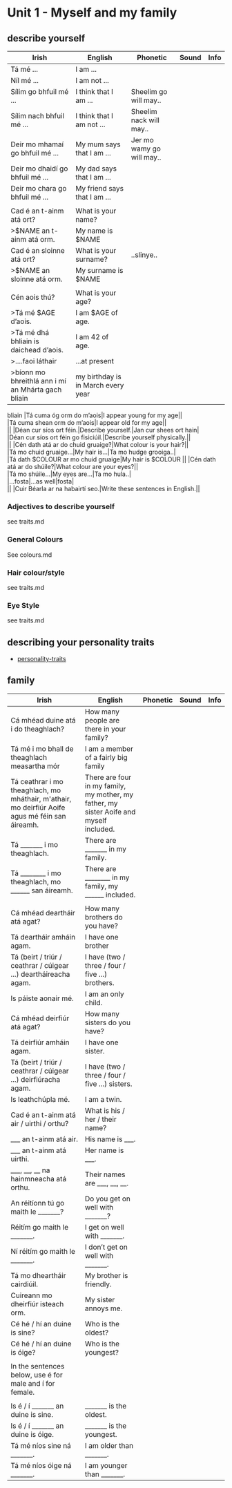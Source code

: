 # Unit 1 - Myself and my family

## describe yourself

|Irish|English|Phonetic|Sound|Info|
|------|-------|--------|-----|----|
|Tá mé ...|I am ...||
|Níl mé ...|I am not ...||
|Sílim go bhfuil mé ...|I think that I am ...|Sheelim go will may..|
|Sílim nach bhfuil mé ...|I think that I am not ...|Sheelim nack will may..|
|Deir mo mhamaí go bhfuil mé ...|My mum says that I am ...|Jer mo wamy go will may..|
|Deir mo dhaidí go bhfuil mé ...|My dad says that I am ...||
|Deir mo chara go bhfuil mé ...|My friend says that I am ...||
||||
|Cad é an t-ainm atá ort?|What is your name?||
|>$NAME an t-ainm atá orm.| My name is $NAME
|Cad é an sloinne atá ort?|What is your surname?|..slinye..|
|>$NAME an sloinne atá orm.| My surname is $NAME
||
|Cén aois thú?|What is your age?||  
|>Tá mé $AGE d’aois.| I am $AGE of age.
|>Tá mé dhá bhliain is daichead d’aois.| I am 42 of age.
|>....faoi láthair| ...at present
|>bíonn mo bhreithlá ann i mí an Mhárta gach bliain|my birthday is in March every year
bliain
|Tá cuma óg orm do m’aois|I appear young for my age||  
|Tá cuma shean orm do m’aois|I appear old for my age||  
||
|Déan cur síos ort féin.|Describe yourself.|Jan cur shees ort hain|  
|Déan cur síos ort féin go fisiciúil.|Describe yourself physically.||  
||
|Cén dath atá ar do chuid gruaige?|What colour is your hair?||  
|Tá mo chuid gruaige...|My hair is...|Ta mo hudge grooiga..|  
|Tá dath $COLOUR ar mo chuid gruaige|My hair is $COLOUR
||
|Cén dath atá ar do shúile?|What colour are your eyes?||  
|Tá mo shúile...|My eyes are...|Ta mo hula..|   
|...fosta|...as well|fosta|  
||
|Cuir Béarla ar na habairtí seo.|Write these sentences in English.||



### Adjectives to describe yourself

see traits.md

### General Colours

See colours.md

### Hair colour/style

see traits.md

### Eye Style

see traits.md

## describing your personality traits

* [personality-traits](../../../notes/personality-traits.md)


## family

|Irish|English|Phonetic|Sound|Info|
|------|-------|--------|-----|----|
|Cá mhéad duine atá i do theaghlach?|How many people are there in your family?
|Tá mé i mo bhall de theaghlach measartha mór|I am a member of a fairly big family
|Tá ceathrar i mo theaghlach, mo mháthair, m'athair, mo deirfiúr Aoife agus mé féin san áireamh.|There are four in my family, my mother, my father, my sister Aoife and myself included.
|Tá _______ i mo theaghlach.|There are _______ in my family.
|Tá ________ i mo theaghlach, mo ______ san áireamh.|There are ________ in my family, my ______ included.
||
|Cá mhéad deartháir atá agat?|How many brothers do you have?
|Tá deartháir amháin agam.|I have one brother
|Tá (beirt / triúr / ceathrar / cúigear ...) deartháireacha agam.|I have (two / three / four / five ...) brothers.
|Is páiste aonair mé.|  I am an only child.
|Cá mhéad deirfiúr atá agat?|How many sisters do you have?
|Tá deirfiúr amháin agam.|I have one sister.
|Tá (beirt / triúr / ceathrar / cúigear ...) deirfiúracha agam.|I have (two / three / four / five ...) sisters.
|Is leathchúpla mé.|I am a twin.
|Cad é an t-ainm atá air / uirthi / orthu?|What is his / her / their name?
|___ an t-ainm atá air.|His name is ___.
|___ an t-ainm atá uirthi.|Her name is ___.
|___, __, __ na hainmneacha atá orthu.|Their names are ___, __, __.
|An réitíonn tú go maith le _______?|Do you get on well with _______?
|Réitím go maith le _______.|I get on well with _______.
|Ní réitím go maith le _______.|I don’t get on well with _______.
|Tá mo dheartháir cairdiúil.|My brother is friendly.
|Cuireann mo dheirfiúr isteach orm.|My sister annoys me.
|Cé hé / hí an duine is sine?|Who is the oldest?
|Cé hé / hí an duine is óige?|Who is the youngest?
||
|In the sentences below, use é for male and í for female.
||
|Is é / í _______ an duine is sine.|_______ is the oldest.
|Is é / í _______ an duine is óige.|_______ is the youngest.
|Tá mé níos sine ná _______.|I am older than _______.
|Tá mé níos óige ná _______.|I am younger than _______.


